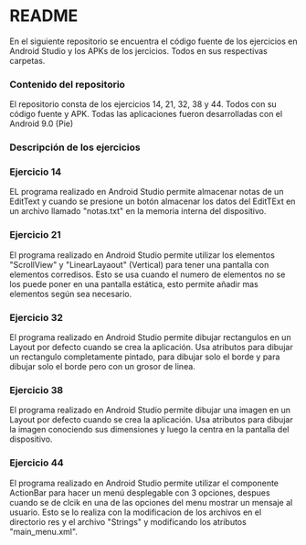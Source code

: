 # README #

En el siguiente repositorio se encuentra el código fuente de los ejercicios en Android 
Studio y los APKs de los jercicios. Todos en sus respectivas carpetas.

### Contenido del repositorio ###

El repositorio consta de los ejercicios 14, 21, 32, 38 y 44. Todos con su código fuente
y APK. Todas las aplicaciones fueron desarrolladas con el Android 9.0 (Pie)

### Descripción de los ejercicios ###

### Ejercicio 14 ###

EL programa realizado en Android Studio permite almacenar notas de un EditText y cuando se
presione un botón almacenar los datos del EditTExt en un archivo llamado "notas.txt" en la
memoria interna del dispositivo.

### Ejercicio 21 ###

El programa realizado en Android Studio permite utilizar los elementos "ScrollView" y "LinearLayaout" (Vertical)
para tener una pantalla con elementos corredisos. Esto se usa cuando el numero de elementos no se los puede poner 
en una pantalla estática, esto permite añadir mas elementos según sea necesario.

### Ejercicio 32 ###

El programa realizado en Android Studio permite dibujar rectangulos en un Layout por defecto cuando se crea la aplicación.
Usa atributos para dibujar un rectangulo completamente pintado, para dibujar solo el borde y para dibujar solo el borde pero
con un grosor de linea.

### Ejercicio 38 ###

El programa realizado en Android Studio permite dibujar una imagen en un Layout por defecto cuando se crea la aplicación.
Usa atributos para dibujar la imagen conociendo sus dimensiones y luego la centra en la pantalla del dispositivo.

### Ejercicio 44 ###

El programa realizado en Android Studio permite utilizar el componente ActionBar para hacer un menú desplegable con 3 opciones,
despues cuando se de clcik en una de las opciones del menu mostrar un mensaje al usuario. Esto se lo realiza con la modificacion de los
archivos en el directorio res y el archivo "Strings" y modificando los atributos "main_menu.xml".



